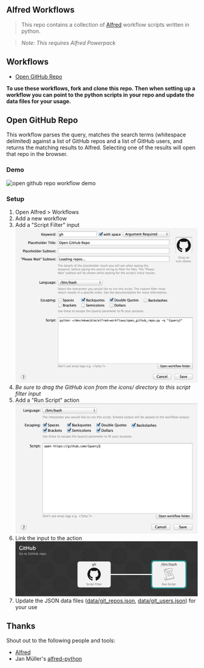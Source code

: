 Alfred Workflows
---

> This repo contains a collection of [Alfred](http://www.alfredapp.com/) workflow scripts written in python.

> _Note: This requires Alfred Powerpack_

## Workflows
- [Open GitHub Repo](#open-github-repo)

**To use these workflows, fork and clone this repo. Then when setting up a workflow you can point to the python scripts
in your repo and update the data files for your usage.**

## Open GitHub Repo
This workflow parses the query, matches the search terms (whitespace delimited) against a list of GitHub repos and a
list of GitHub users, and returns the matching results to Alfred. Selecting one of the results will open that repo
in the browser.

### Demo
![open github repo workflow demo](http://recordit.co/2Nq346nean.gif)

### Setup
1. Open Alfred > Workflows
1. Add a new workflow
1. Add a "Script Filter" input
  ![open github repo script filter configuration](images/open-github-repo/script-filter-config.png)
1. _Be sure to drag the GitHub icon from the icons/ directory to this script filter input_
1. Add a "Run Script" action
  ![open github repo run script action configuration](images/open-github-repo/run-script-config.png)
1. Link the input to the action
  ![open github repo workflow](images/open-github-repo/link-workflow.png)
1. Update the JSON data files ([data/git_repos.json](data/git_repos.json), [data/git_users.json](data/git_users.json))
for your use

## Thanks
Shout out to the following people and tools:

- [Alfred](http://www.alfredapp.com/)
- Jan Müller's [alfred-python](https://github.com/nikipore/alfred-python)